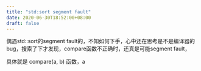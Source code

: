 ```yaml
---
title: "std:sort segment fault"
date: 2020-06-30T18:52:00+08:00
draft: false
---
```


偶遇std::sort的segment fault的，不知如何下手，心中还在思考是不是编译器的bug，搜索了下才发现，compare函数不正确时，还真是可能segment fault，


具体就是 compare(a, b) 函数，a


